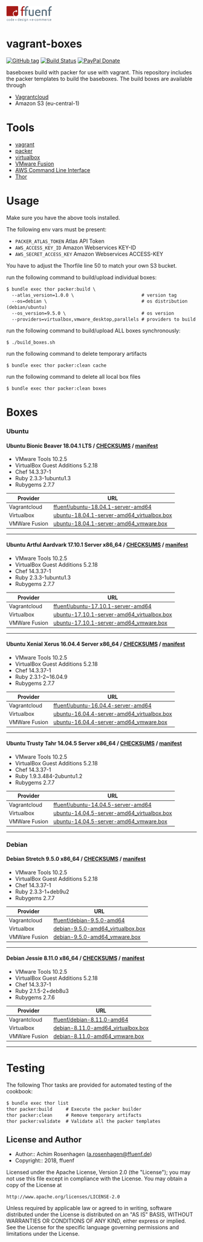 <a href="http://www.ffuenf.de" title="ffuenf - code • design • e-commerce"><img src="https://github.com/ffuenf/Ffuenf_Common/blob/master/skin/adminhtml/default/default/ffuenf/ffuenf.png" alt="ffuenf - code • design • e-commerce" /></a>

vagrant-boxes
=============
[![GitHub tag](http://img.shields.io/github/tag/ffuenf/vagrant-boxes.svg)](https://github.com/ffuenf/vagrant-boxes/tags)
[![Build Status](http://img.shields.io/travis/ffuenf/vagrant-boxes.svg)](https://travis-ci.org/ffuenf/vagrant-boxes)
[![PayPal Donate](https://img.shields.io/badge/paypal-donate-blue.svg)](https://www.paypal.com/cgi-bin/webscr?cmd=_s-xclick&hosted_button_id=J2PQS2WLT2Y8W&item_name=dop%3a%20vagrant-boxes&item_number=vagrant-boxes&currency_code=EUR)

baseboxes build with packer for use with vagrant.
This repository includes the packer templates to build the baseboxes.
The build boxes are available through 

* [Vagrantcloud](https://app.vagrantup.com/ffuenf)
* Amazon S3 (eu-central-1)

Tools
=====

* [vagrant](http://vagrantup.com)
* [packer](http://packer.io)
* [virtualbox](https://www.virtualbox.org/)
* [VMware Fusion](http://www.vmware.com/de/products/fusion/)
* [AWS Command Line Interface](http://aws.amazon.com/cli/)
* [Thor](http://whatisthor.com/)

Usage
=====

Make sure you have the above tools installed.

The following env vars must be present:
* `PACKER_ATLAS_TOKEN` Atlas API Token
* `AWS_ACCESS_KEY_ID` Amazon Webservices KEY-ID
* `AWS_SECRET_ACCESS_KEY` Amazon Webservices ACCESS-KEY

You have to adjust the Thorfile line 50 to match your own S3 bucket.

run the following command to build/upload individual boxes:
```
$ bundle exec thor packer:build \
  --atlas_version=1.0.0 \                         # version tag
  --os=debian \                                   # os distribution (debian/ubuntu)
  --os_version=9.5.0 \                            # os version
  --providers=virtualbox,vmware_desktop,parallels # providers to build
```

run the following command to build/upload ALL boxes synchronously:
```
$ ./build_boxes.sh
```

run the following command to delete temporary artifacts
```
$ bundle exec thor packer:clean cache
```

run the following command to delete all local box files
```
$ bundle exec thor packer:clean boxes
```

Boxes
=====

### Ubuntu

#### Ubuntu Bionic Beaver 18.04.1 LTS / [CHECKSUMS](https://s3.eu-central-1.amazonaws.com/ffuenf-vagrantboxes/CHECKSUMS) / [manifest](https://s3.eu-central-1.amazonaws.com/ffuenf-vagrantboxes/ubuntu-18.04.1-live-server.manifest.json)

* VMware Tools 10.2.5
* VirtualBox Guest Additions 5.2.18
* Chef 14.3.37-1
* Ruby 2.3.3-1ubuntu1.3
* Rubygems 2.7.7

| Provider          | URL                                                                                                                                                       |
| ----------------- | --------------------------------------------------------------------------------------------------------------------------------------------------------- |
| Vagrantcloud      | [ffuenf/ubuntu-18.04.1-server-amd64](https://app.vagrantup.com/ffuenf/ubuntu-18.04.1-server-amd64)                                                        |
| Virtualbox        | [ubuntu-18.04.1-server-amd64_virtualbox.box](https://s3.eu-central-1.amazonaws.com/ffuenf-vagrantboxes/ubuntu/ubuntu-18.04.1-server-amd64_virtualbox.box) |
| VMWare Fusion     | [ubuntu-18.04.1-server-amd64_vmware.box](https://s3.eu-central-1.amazonaws.com/ffuenf-vagrantboxes/ubuntu/ubuntu-18.04.1-server-amd64_vmware.box)         |

---

#### Ubuntu Artful Aardvark 17.10.1 Server x86_64 / [CHECKSUMS](https://s3.eu-central-1.amazonaws.com/ffuenf-vagrantboxes/CHECKSUMS) / [manifest](https://s3.eu-central-1.amazonaws.com/ffuenf-vagrantboxes/ubuntu-17.10.1-server-amd64.manifest.json)

* VMware Tools 10.2.5
* VirtualBox Guest Additions 5.2.18
* Chef 14.3.37-1
* Ruby 2.3.3-1ubuntu1.3
* Rubygems 2.7.7

| Provider          | URL                                                                                                                                                       |
| ----------------- | --------------------------------------------------------------------------------------------------------------------------------------------------------- |
| Vagrantcloud      | [ffuenf/ubuntu-17.10.1-server-amd64](https://app.vagrantup.com/ffuenf/ubuntu-17.10.1-server-amd64)                                                        |
| Virtualbox        | [ubuntu-17.10.1-server-amd64_virtualbox.box](https://s3.eu-central-1.amazonaws.com/ffuenf-vagrantboxes/ubuntu/ubuntu-17.10.1-server-amd64_virtualbox.box) |
| VMWare Fusion     | [ubuntu-17.10.1-server-amd64_vmware.box](https://s3.eu-central-1.amazonaws.com/ffuenf-vagrantboxes/ubuntu/ubuntu-17.10.1-server-amd64_vmware.box)         |

---

#### Ubuntu Xenial Xerus 16.04.4 Server x86_64 / [CHECKSUMS](https://s3.eu-central-1.amazonaws.com/ffuenf-vagrantboxes/CHECKSUMS) / [manifest](https://s3.eu-central-1.amazonaws.com/ffuenf-vagrantboxes/ubuntu-16.04.4-server-amd64.manifest.json)

* VMware Tools 10.2.5
* VirtualBox Guest Additions 5.2.18
* Chef 14.3.37-1
* Ruby 2.3.1-2~16.04.9
* Rubygems 2.7.7

| Provider          | URL                                                                                                                                                       |
| ----------------- | --------------------------------------------------------------------------------------------------------------------------------------------------------- |
| Vagrantcloud      | [ffuenf/ubuntu-16.04.4-server-amd64](https://app.vagrantup.com/ffuenf/ubuntu-16.04.4-server-amd64)                                                        |
| Virtualbox        | [ubuntu-16.04.4-server-amd64_virtualbox.box](https://s3.eu-central-1.amazonaws.com/ffuenf-vagrantboxes/ubuntu/ubuntu-16.04.4-server-amd64_virtualbox.box) |
| VMWare Fusion     | [ubuntu-16.04.4-server-amd64_vmware.box](https://s3.eu-central-1.amazonaws.com/ffuenf-vagrantboxes/ubuntu/ubuntu-16.04.4-server-amd64_vmware.box)         |

---

#### Ubuntu Trusty Tahr 14.04.5 Server x86_64 / [CHECKSUMS](https://s3.eu-central-1.amazonaws.com/ffuenf-vagrantboxes/CHECKSUMS) / [manifest](https://s3.eu-central-1.amazonaws.com/ffuenf-vagrantboxes/ubuntu-14.04.5-server-amd64.manifest.json)

* VMware Tools 10.2.5
* VirtualBox Guest Additions 5.2.18
* Chef 14.3.37-1
* Ruby 1.9.3.484-2ubuntu1.2
* Rubygems 2.7.7

| Provider          | URL                                                                                                                                                       |
| ----------------- | --------------------------------------------------------------------------------------------------------------------------------------------------------- |
| Vagrantcloud      | [ffuenf/ubuntu-14.04.5-server-amd64](https://app.vagrantup.com/ffuenf/ubuntu-14.04.5-server-amd64)                                                        |
| Virtualbox        | [ubuntu-14.04.5-server-amd64_virtualbox.box](https://s3.eu-central-1.amazonaws.com/ffuenf-vagrantboxes/ubuntu/ubuntu-14.04.5-server-amd64_virtualbox.box) |
| VMWare Fusion     | [ubuntu-14.04.5-server-amd64_vmware.box](https://s3.eu-central-1.amazonaws.com/ffuenf-vagrantboxes/ubuntu/ubuntu-14.04.5-server-amd64_vmware.box)         |

---

### Debian
#### Debian Stretch 9.5.0 x86_64 / [CHECKSUMS](https://s3.eu-central-1.amazonaws.com/ffuenf-vagrantboxes/CHECKSUMS) / [manifest](https://s3.eu-central-1.amazonaws.com/ffuenf-vagrantboxes/debian-9.5.0-amd64.manifest.json)

* VMware Tools 10.2.5
* VirtualBox Guest Additions 5.2.18
* Chef 14.3.37-1
* Ruby 2.3.3-1+deb9u2
* Rubygems 2.7.7

| Provider          | URL                                                                                                                                     |
| ----------------- | --------------------------------------------------------------------------------------------------------------------------------------- |
| Vagrantcloud      | [ffuenf/debian-9.5.0-amd64](https://app.vagrantup.com/ffuenf/debian-9.5.0-amd64)                                                        |
| Virtualbox        | [debian-9.5.0-amd64_virtualbox.box](https://s3.eu-central-1.amazonaws.com/ffuenf-vagrantboxes/debian/debian-9.5.0-amd64_virtualbox.box) |
| VMWare Fusion     | [debian-9.5.0-amd64_vmware.box](https://s3.eu-central-1.amazonaws.com/ffuenf-vagrantboxes/debian/debian-9.5.0-amd64_vmware.box)         |

---

#### Debian Jessie 8.11.0 x86_64 / [CHECKSUMS](https://s3.eu-central-1.amazonaws.com/ffuenf-vagrantboxes/CHECKSUMS) / [manifest](https://s3.eu-central-1.amazonaws.com/ffuenf-vagrantboxes/debian-8.11.0-amd64.manifest.json)

* VMware Tools 10.2.5
* VirtualBox Guest Additions 5.2.18
* Chef 14.3.37-1
* Ruby 2.1.5-2+deb8u3
* Rubygems 2.7.6

| Provider          | URL                                                                                                                                       |
| ----------------- | ----------------------------------------------------------------------------------------------------------------------------------------- |
| Vagrantcloud      | [ffuenf/debian-8.11.0-amd64](https://app.vagrantup.com/ffuenf/debian-8.11.0-amd64)                                                        |
| Virtualbox        | [debian-8.11.0-amd64_virtualbox.box](https://s3.eu-central-1.amazonaws.com/ffuenf-vagrantboxes/debian/debian-8.11.0-amd64_virtualbox.box) |
| VMWare Fusion     | [debian-8.11.0-amd64_vmware.box](https://s3.eu-central-1.amazonaws.com/ffuenf-vagrantboxes/debian/debian-8.11.0-amd64_vmware.box)         |

---

Testing
=======

The following Thor tasks are provided for automated testing of the cookbook:

```
$ bundle exec thor list
thor packer:build     # Execute the packer builder
thor packer:clean     # Remove temporary artifacts
thor packer:validate  # Validate all the packer templates
```

License and Author
------------------

- Author:: Achim Rosenhagen (<a.rosenhagen@ffuenf.de>)
- Copyright:: 2018, ffuenf

Licensed under the Apache License, Version 2.0 (the "License");
you may not use this file except in compliance with the License.
You may obtain a copy of the License at

    http://www.apache.org/licenses/LICENSE-2.0

Unless required by applicable law or agreed to in writing, software
distributed under the License is distributed on an "AS IS" BASIS,
WITHOUT WARRANTIES OR CONDITIONS OF ANY KIND, either express or implied.
See the License for the specific language governing permissions and
limitations under the License.
